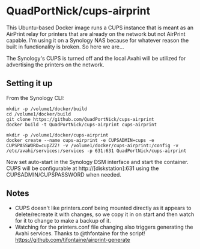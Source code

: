 # QuadPortNick/cups-airprint
This Ubuntu-based Docker image runs a CUPS instance that is meant as an AirPrint relay for printers that are already on the network but not AirPrint capable. I'm using it on a Synology NAS because for whatever reason the built in functionality is broken. So here we are...

The Synology's CUPS is turned off and the local Avahi will be utilized for advertising the printers on the network.

## Setting it up

From the Synology CLI:
~~~
mkdir -p /volume1/docker/build
cd /volume1/docker/build
git clone https://github.com/QuadPortNick/cups-airprint
docker build -t QuadPortNick/cups-airprint cups-airprint

mkdir -p /volume1/docker/cups-airprint
docker create --name cups-airprint -e CUPSADMIN=cups -e CUPSPASSWORD=cupZZZ! -v /volume1/docker/cups-airprint:/config -v /etc/avahi/services:/services -p 631:631 QuadPortNick/cups-airprint
~~~

Now set auto-start in the Synology DSM interface and start the container. CUPS will be configurable at http://[diskstation]:631 using the CUPSADMIN/CUPSPASSWORD when needed.

## Notes
* CUPS doesn't like printers.conf being mounted directly as it appears to delete/recreate it with changes, so we copy it in on start and then watch for it to change to make a backup of it.
* Watching for the printers.conf file changing also triggers generating the Avahi services. Thanks to @thfontaine for the script! <https://github.com/tjfontaine/airprint-generate>

 
